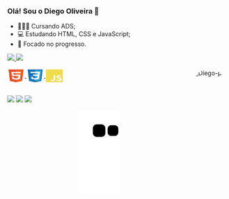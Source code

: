 ### Olá! Sou o Diego Oliveira 👋
- 👨🏻‍🎓 Cursando ADS;
- 💻 Estudando HTML, CSS e JavaScript;
- 🎯 Focado no progresso.
<a href="https://github.com/diegooliveira10">
  <img width="45%" src="https://github-readme-stats.vercel.app/api?username=diegooliveira10&show_icons=true&theme=default&include_all_commits=true&count_private=true"/>
  <img width="45%" src="https://github-readme-stats.vercel.app/api/top-langs/?username=diegooliveira10&layout=compact&langs_count=7&theme=default"/>
</div>
    
</div>
<div style="display: inline_block"><br>
<img align="center" alt="Diego-HTML" height="30" width="40" src="https://raw.githubusercontent.com/devicons/devicon/master/icons/html5/html5-original.svg">
<img align="center" alt="Diego-CSS" height="30" width="40" src="https://raw.githubusercontent.com/devicons/devicon/master/icons/css3/css3-original.svg">
<img align="center" alt="Diego-Js" height="30" width="40" src="https://raw.githubusercontent.com/devicons/devicon/master/icons/javascript/javascript-plain.svg">
<img  align = "right"  alt = "Diego-pic" height = "150"  style = "border-radius:50px;"  src ="https://i.picasion.com/pic92/e5904a2494cdc3703991bcee38369bd9.gif" 
</div>
 
 ##
  
 <div>
    <a href="https://instagram.com/diegoolv__" target="_blank"><img src="https://img.shields.io/badge/-Instagram-%23E4405F?style=for-the-badge&logo=instagram&logoColor=white" target="_blank"></a>
     <a href = "mailto:diegojesusdeoliveira10@gmail.com"><img src="https://img.shields.io/badge/-Gmail-%23333?style=for-the-badge&logo=gmail&logoColor=white" target="_blank"></a>
   <a href="https://www.linkedin.com/in/diego-oliveira-34b24b22b" target="_blank"><img src="https://img.shields.io/badge/-LinkedIn-%230077B5?style=for-the-badge&logo=linkedin&logoColor=white" target="_blank"></a> 
   
<div align="center"> 
  
  ![Snake animation](https://github.com/diegooliveira10/diegooliveira10/blob/output/github-contribution-grid-snake.svg)
  
</div>
 

